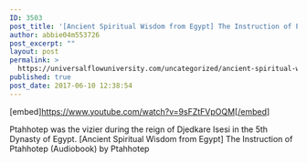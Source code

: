 ```yaml
---
ID: 3503
post_title: '[Ancient Spiritual Wisdom from Egypt] The Instruction of Ptahhotep'
author: abbie04m553726
post_excerpt: ""
layout: post
permalink: >
  https://universalflowuniversity.com/uncategorized/ancient-spiritual-wisdom-from-egypt-the-instruction-of-ptahhotep/
published: true
post_date: 2017-06-10 12:38:54
---
```

[embed]https://www.youtube.com/watch?v=9sFZtFVpOQM[/embed]<br>
<p>Ptahhotep was the vizier during the reign of Djedkare Isesi in the 5th Dynasty of Egypt.
[Ancient Spiritual Wisdom from Egypt] The Instruction of Ptahhotep  (Audiobook) by Ptahhotep</p>